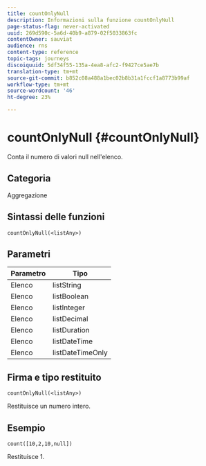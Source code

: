 ```yaml
---
title: countOnlyNull
description: Informazioni sulla funzione countOnlyNull
page-status-flag: never-activated
uuid: 269d590c-5a6d-40b9-a879-02f5033863fc
contentOwner: sauviat
audience: rns
content-type: reference
topic-tags: journeys
discoiquuid: 5df34f55-135a-4ea8-afc2-f9427ce5ae7b
translation-type: tm+mt
source-git-commit: b852c08a488a1bec02b8b31a1fccf1a8773b99af
workflow-type: tm+mt
source-wordcount: '46'
ht-degree: 23%

---
```



# countOnlyNull {#countOnlyNull}

Conta il numero di valori null nell&#39;elenco.

## Categoria

Aggregazione

## Sintassi delle funzioni

`countOnlyNull(<listAny>)`

## Parametri

| Parametro | Tipo |
|-----------|------------------|
| Elenco | listString |
| Elenco | listBoolean |
| Elenco | listInteger |
| Elenco | listDecimal |
| Elenco | listDuration |
| Elenco | listDateTime |
| Elenco | listDateTimeOnly |

## Firma e tipo restituito

`countOnlyNull(<listAny>)`

Restituisce un numero intero.

## Esempio

`count([10,2,10,null])`

Restituisce 1.
